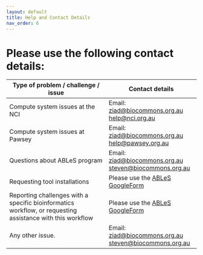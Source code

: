 ```yaml
---
layout: default
title: Help and Contact Details
nav_order: 6
---
```


# Please use the following contact details:

| **Type of problem / challenge / issue**                                                      | **Contact details**                                                                   |
|----------------------------------------------------------------------------------------------|---------------------------------------------------------------------------------------|
| Compute system issues at the NCI                                                             | Email:  <br/> <ziad@biocommons.org.au> <br/> <help@nci.org.au>          |
|  Compute system issues at Pawsey                                                             | Email: <br/> <ziad@biocommons.org.au> <br/> <help@pawsey.org.au>        |
| Questions about ABLeS program                                                                | Email: <br/> <ziad@biocommons.org.au> <br/>  <steven@biocommons.org.au> |
| Requesting tool installations                                                                | Please use the [ABLeS GoogleForm](https://forms.gle/nwhB9Pp8m9fAn8gW9)                |
| Reporting challenges with a specific bioinformatics workflow, or requesting assistance with this workflow | Please use the [ABLeS GoogleForm](https://forms.gle/nwhB9Pp8m9fAn8gW9)                |
| Any other issue.                                                                             | Email: <br/> <ziad@biocommons.org.au> <br/> <steven@biocommons.org.au>  |

